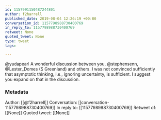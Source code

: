 ```yaml
---
id: 1157991150487244801
author: f2harrell
published_date: 2019-08-04 12:26:19 +00:00
conversation_id: 1157798988730400769
in_reply_to: 1157798988730400769
retweet: None
quoted_tweet: None
type: tweet
tags:

---
```


@yudapearl A wonderful discussion between you, @stephensenn, @Lester_Domes (S Greenland) and others.  I was not convinced sufficiently that asymptotic thinking, i.e., ignoring uncertainty, is sufficient.  I suggest you expand on that in the discussion.

### Metadata

Author: [[@f2harrell]]
Conversation: [[conversation-1157798988730400769]]
In reply to: [[1157798988730400769]]
Retweet of: [[None]]
Quoted tweet: [[None]]

